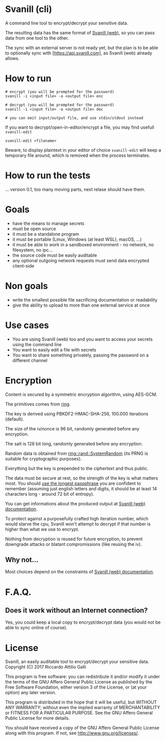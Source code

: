 # Svanill (cli)

A command line tool to encrypt/decrypt your sensitive data.

The resulting data has the same format of [Svanill (web)](https://github.com/svanill/svanill), so you can pass data from one tool to the other.

The sync with an external server is not ready yet, but the plan is to be able to optionally sync with [https://api.svanill.com], as Svanill (web) already allows.

# How to run

```
# encrypt (you will be prompted for the password)
svanill -i <input file> -o <output file> enc

# decrypt (you will be prompted for the password)
svanill -i <input file> -o <output file> dec

# you can omit input/output file, and use stdin/stdout instead
```

If you want to decrypt/open-in-editor/encrypt a file, you may find usefull `svanill-edit`

```
svanill-edit <filename>
```

Beware, to display plaintext in your editor of choice `svanill-edit` will keep a temporary file around, which is removed when the process terminates.

# How to run the tests

... version 0.1, too many moving parts, next relase should have them.

# Goals

- have the means to manage secrets
- must be open source
- it must be a standalone program
- it must be portable (Linux, Windows (at least WSL), macOS, ...)
- it must be able to work in a sandboxed environment - no network, no filesystem, no ipc...
- the source code must be easily auditable
- any optional outgoing network requests must send data encrypted client-side

# Non goals

- write the smallest possible file sacrificing documentation or readability
- give the ability to upload to more than one external service at once

# Use cases

- You are using Svanill (web) too and you want to access your secrets using the command line
- You want to easily edit a file with secrets
- You want to share something privately, passing the password on a different channel

# Encryption

Content is secured by a symmetric encryption algorithm, using AES-GCM.

The primitives comes from [ring](https://github.com/briansmith/ring/).

The key is derived using PBKDF2-HMAC-SHA-256, 100.000 iterations (default).

The size of the iv/nonce is 96 bit, randomly generated before any encryption.

The salt is 128 bit long, randomly generated before any encryption.

Random data is obtained from [ring::rand::SystemRandom](https://briansmith.org/rustdoc/ring/rand/struct.SystemRandom.html) (its PRNG is suitable for cryptographic purposes).

Everything but the key is prepended to the ciphertext and thus public.

The data must be secure at rest, so the strength of the key is what matters most.
You should [use the longest passphrase](https://en.wikipedia.org/wiki/Password_strength) you are confident to remember (assuming just english letters and digits, it should be at least 14 characters long - around 72 bit of entropy).

You can get informations about the produced output at [Svanill (web) documentation](https://github.com/svanill/svanill).

To protect against a purposefully crafted high iteration number, which would starve the cpu, Svanill won't attempt to decrypt if that number is higher than what we use to encrypt.

Nothing from decryption is reused for future encryption, to prevent downgrade attacks or blatant compromissions (like reusing the iv).

## Why not...

Most choices depend on the constraints of [Svanill (web) documentation](https://github.com/svanill/svanill).

# F.A.Q.

## Does it work without an Internet connection?

Yes, you could keep a local copy to encrypt/decrypt data (you would not be able to sync online of course).

# License

Svanill, an easily auditable tool to encrypt/decrypt your sensitive data.
Copyright (C) 2017 Riccardo Attilio Galli

This program is free software: you can redistribute it and/or modify
it under the terms of the GNU Affero General Public License as published by
the Free Software Foundation, either version 3 of the License, or
(at your option) any later version.

This program is distributed in the hope that it will be useful,
but WITHOUT ANY WARRANTY; without even the implied warranty of
MERCHANTABILITY or FITNESS FOR A PARTICULAR PURPOSE. See the
GNU Affero General Public License for more details.

You should have received a copy of the GNU Affero General Public License
along with this program. If not, see <http://www.gnu.org/licenses/>.
